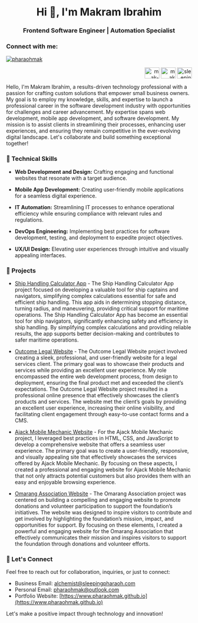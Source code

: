 <h1 align="center">Hi 👋, I'm Makram Ibrahim</h1>
<h3 align="center">Frontend Software Engineer | Automation Specialist</h3>

<h3 align="left">Connect with me:</h3>

<p align="left"> <a href="https://twitter.com/pharaohmak" target="blank"><img src="https://img.shields.io/twitter/follow/pharaohmak?logo=twitter&style=for-the-badge" alt="pharaohmak" /></a> </p>

<p align="right">
<a href="https://linkedin.com/in/mak-ibrahim" target="blank"><img align="center" src="https://raw.githubusercontent.com/rahuldkjain/github-profile-readme-generator/master/src/images/icons/Social/linked-in-alt.svg" alt="mak-ibrahim" height="30" width="40" /></a>
<a href="https://fb.com/mak ibrahim" target="blank"><img align="center" src="https://raw.githubusercontent.com/rahuldkjain/github-profile-readme-generator/master/src/images/icons/Social/facebook.svg" alt="mak ibrahim" height="30" width="40" /></a>
<a href="https://instagram.com/sleeping.pharaoh" target="blank"><img align="center" src="https://raw.githubusercontent.com/rahuldkjain/github-profile-readme-generator/master/src/images/icons/Social/instagram.svg" alt="sleeping.pharaoh" height="30" width="40" /></a>
</p>

Hello, I'm Makram Ibrahim, a results-driven technology professional with a passion for crafting custom solutions that empower small business owners. My goal is to employ my knowledge, skills, and expertise to launch a professional career in the software development industry with opportunities for challenges and career advancement. My expertise spans web development, mobile app development, and software development. My mission is to assist clients in streamlining their processes, enhancing user experiences, and ensuring they remain competitive in the ever-evolving digital landscape. Let's collaborate and build something exceptional together!

### 🔧 Technical Skills

- **Web Development and Design:** Crafting engaging and functional websites that resonate with a target audience.

- **Mobile App Development:** Creating user-friendly mobile applications for a seamless digital experience.

- **IT Automation:** Streamlining IT processes to enhance operational efficiency while ensuring compliance with relevant rules and regulations.

- **DevOps Engineering:** Implementing best practices for software development, testing, and deployment to expedite project objectives.

- **UX/UI Design:** Elevating user experiences through intuitive and visually appealing interfaces.

### 🌟 Projects

- [Ship Handling Calculator App](#) - The Ship Handling Calculator App project focused on developing a valuable tool for ship captains and navigators, simplifying complex calculations essential for safe and efficient ship handling. This app aids in determining stopping distance, turning radius, and maneuvering, providing critical support for maritime operations. The Ship Handling Calculator App has become an essential tool for ship navigators, significantly enhancing safety and efficiency in ship handling. By simplifying complex calculations and providing reliable results, the app supports better decision-making and contributes to safer maritime operations.

- [Outcome Legal Website](#) - The Outcome Legal Website project involved creating a sleek, professional, and user-friendly website for a legal services client. The primary goal was to showcase their products and services while providing an excellent user experience. My role encompassed the entire web development process, from design to deployment, ensuring the final product met and exceeded the client’s expectations. The Outcome Legal Website project resulted in a professional online presence that effectively showcases the client’s products and services. The website met the client’s goals by providing an excellent user experience, increasing their online visibility, and facilitating client engagement through easy-to-use contact forms and a CMS.

- [Ajack Mobile Mechanic Website](#) - For the Ajack Mobile Mechanic project, I leveraged best practices in HTML, CSS, and JavaScript to develop a comprehensive website that offers a seamless user experience. The primary goal was to create a user-friendly, responsive, and visually appealing site that effectively showcases the services offered by Ajack Mobile Mechanic. By focusing on these aspects, I created a professional and engaging website for Ajack Mobile Mechanic that not only attracts potential customers but also provides them with an easy and enjoyable browsing experience.

- [Omarang Association Website](#) - The Omarang Association project was centered on building a compelling and engaging website to promote donations and volunteer participation to support the foundation’s initiatives. The website was designed to inspire visitors to contribute and get involved by highlighting the foundation’s mission, impact, and opportunities for support. By focusing on these elements, I created a powerful and engaging website for the Omarang Association that effectively communicates their mission and inspires visitors to support the foundation through donations and volunteer efforts.


### 📧 Let's Connect
Feel free to reach out for collaboration, inquiries, or just to connect:
- Business Email: [alchemist@sleepingpharaoh.com](mailto:alchemist@sleepingpharaoh.com)
- Personal Email: [pharaohmak@outlook.com](mailto:pharaohmak@outlook.com)
- Portfolio Website: [https://www.pharaohmak.github.io](https://www.pharaohmak.github.io)

Let's make a positive impact through technology and innovation!
